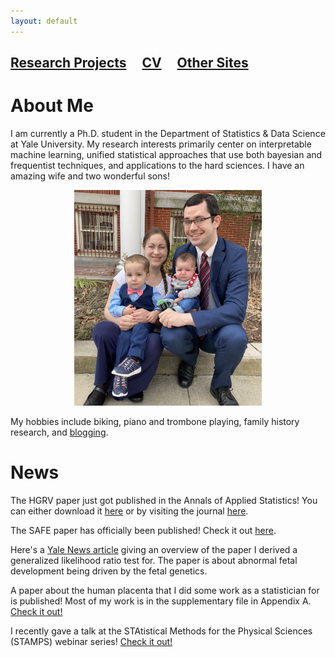 ```yaml
---
layout: default
---
```


## [Research Projects](./research.html)  &nbsp; &nbsp;  [CV](./parkerholzer.pdf)   &nbsp; &nbsp; [Other Sites](./consulting.html)

# About Me

I am currently a Ph.D. student in the Department of Statistics & Data Science at Yale University. My research interests primarily center on interpretable machine learning, unified statistical approaches that use both bayesian and frequentist techniques, and applications to the hard sciences. I have an amazing wife and two wonderful sons!

<center><img src="./assets/img/IMG-0229.jpg" width="300" height="345" /></center>

My hobbies include biking, piano and trombone playing, family history research, and [blogging](https://lightandtruthlds.blogspot.com).

# News

The HGRV paper just got published in the Annals of Applied Statistics! You can either download it [here](./20-AOAS1406.pdf) or by visiting the journal [here](https://projecteuclid.org/journals/annals-of-applied-statistics/volume-15/issue-2/A-HermiteGaussian-based-exoplanet-radial-velocity-estimation-method/10.1214/20-AOAS1406.full).

The SAFE paper has officially been published! Check it out [here](https://iopscience.iop.org/article/10.3847/1538-3881/abf5e0).

Here's a [Yale News article](https://news.yale.edu/2021/05/03/genetics-not-environment-uterus-controls-abnormal-development?fbclid=IwAR0dSbJJWAP56QbGvs4YLThLmtDNiZGyyCRLJrVndl1PQuHWXcSME3HLj5g) giving an overview of the paper I derived a generalized likelihood ratio test for. The paper is about abnormal fetal development being driven by the fetal genetics.

A paper about the human placenta that I did some work as a statistician for is published! Most of my work is in the supplementary file in Appendix A. [Check it out!](https://www.sciencedirect.com/science/article/pii/S0143400421001284?via%3Dihub)

I recently gave a talk at the STAtistical Methods for the Physical Sciences (STAMPS) webinar series! [Check it out!](https://www.youtube.com/watch?v=UpooAqzIOVY&t=1s)



